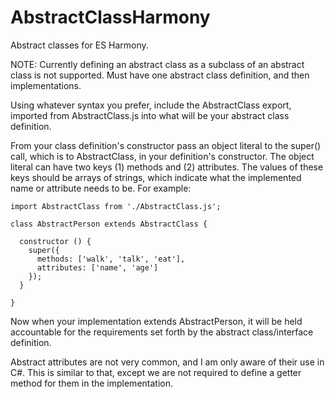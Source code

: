 # AbstractClassHarmony
Abstract classes for ES Harmony.

NOTE: Currently defining an abstract class as a subclass of an abstract class is not supported. Must have one abstract class definition, and then implementations.

Using whatever syntax you prefer, include the AbstractClass export, imported from AbstractClass.js into what will be your abstract class definition.

From your class definition's constructor pass an object literal to the super() call, which is to AbstractClass, in your definition's constructor. The object literal can have two keys (1) methods and (2) attributes. The values of these keys should be arrays of strings, which indicate what the implemented name or attribute needs to be. For example:

```
import AbstractClass from './AbstractClass.js';

class AbstractPerson extends AbstractClass {

  constructor () {
    super({
      methods: ['walk', 'talk', 'eat'],
      attributes: ['name', 'age']  
    });
  }

}
```

Now when your implementation extends AbstractPerson, it will be held accountable for the requirements set forth by the abstract class/interface definition.

Abstract attributes are not very common, and I am only aware of their use in C#. This is
similar to that, except we are not required to define a getter method for them in the implementation.
